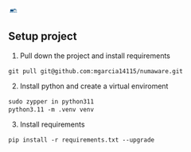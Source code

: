 ![Project logo, A warehouse](/object_detection_model/other/images/logo-transparent-svg.svg)

## Setup project



1. Pull down the project and install requirements
```
git pull git@github.com:mgarcia14115/numaware.git 
```

2. Install python and create a virtual enviroment
```
sudo zypper in python311
python3.11 -m .venv venv
```

3. Install requirements
```
pip install -r requirements.txt --upgrade
```
